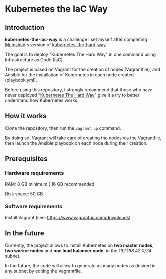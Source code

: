 # Kubernetes the IaC Way


## Introduction

**kubernetes-the-iac-way** is a challenge I set myself after completing [Mumshad](https://github.com/mmumshad)'s version of [kubernetes-the-hard-way](https://github.com/mmumshad/kubernetes-the-hard-way).

The goal is to deploy "Kubernetes The Hard Way" in one command using Infrastructure as Code (IaC).

The project is based on Vagrant for the creation of nodes (Vagrantfile), and Ansible for the installation of Kubernetes in each node created (playbook.yml).

Before using this repository, I strongly recommend that those who have never deployed "[Kubernetes The Hard Way](https://github.com/mmumshad/kubernetes-the-hard-way)" give it a try to better understand how Kubernetes works.


## How it works

Clone the repository, then run the `vagrant up` command.

By doing so, Vagrant will take care of creating the nodes via the Vagrantfile, then launch the Ansible playbook on each node during their creation.


## Prerequisites

### Hardware requirements

RAM: 8 GB minimum | 16 GB recommended

Disk space: 50 GB


### Software requirements
Install Vagrant (see: https://www.vagrantup.com/downloads).


## In the future

Currently, the project allows to install Kubernetes on **two master nodes**, **two worker nodes** and **one load balancer node**; in the *192.168.42.0/24* subnet.

In the future, the code will allow to generate as many nodes as desired in any subnet by editing the Vagrantfile.
